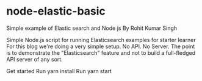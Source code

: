 # node-elastic-basic
Simple example of Elastic search and Node js By Rohit Kumar Singh 

Simple Node.js script for running Elasticsearch examples for starter learner
For this blog we're doing a very simple setup. No API. No Server. The point is to demonstrate the "Elasticsearch" feature and not to build a full-fledged API server of any sort.

Get started
Run yarn install
Run yarn start